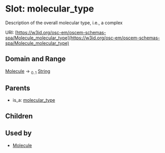 
# Slot: molecular_type

Description of the overall molecular type, i.e., a complex

URI: [https://w3id.org/osc-em/oscem-schemas-spa/Molecule_molecular_type](https://w3id.org/osc-em/oscem-schemas-spa/Molecule_molecular_type)


## Domain and Range

[Molecule](Molecule.md) &#8594;  <sub>0..1</sub> [String](types/String.md)

## Parents

 *  is_a: [molecular_type](molecular_type.md)

## Children


## Used by

 * [Molecule](Molecule.md)
